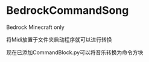# BedrockCommandSong
Bedrock Minecraft only

将Midi放置于文件夹启动程序就可以进行转换

现在已添加CommandBlock.py可以将音乐转换为命令方块
